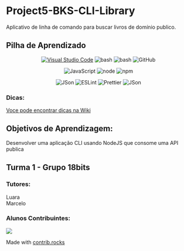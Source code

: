 # Project5-BKS-CLI-Library

Aplicativo de linha de comando para buscar livros de domínio publico.


## Pilha de Aprendizado
<div align=center >

[![Visual Studio Code](https://custom-icon-badges.demolab.com/badge/VSCode-0078D4?style=for-the-badge&logo=visual%20studio%20code&logoColor=white)](#)
![bash](https://img.shields.io/badge/GNU%20Bash-4EAA25?style=for-the-badge&logo=GNU%20Bash&logoColor=white
)
![bash](https://img.shields.io/badge/GIT-E44C30?style=for-the-badge&logo=git&logoColor=white
)
![GitHub](https://img.shields.io/badge/GitHub-100000?style=for-the-badge&logo=github&logoColor=white)

![JavaScript](https://img.shields.io/badge/JavaScript-323330?style=for-the-badge&logo=javascript&logoColor=F7DF1E)
![node](https://img.shields.io/badge/Node%20js-339933?style=for-the-badge&logo=nodedotjs&logoColor=white)
![npm](https://img.shields.io/badge/npm-CB3837?style=for-the-badge&logo=npm&logoColor=white
)

![JSon](https://img.shields.io/badge/json-5E5C5C?style=for-the-badge&logo=json&logoColor=white
)
![ESLint](    https://img.shields.io/badge/eslint-3A33D1?style=for-the-badge&logo=eslint&logoColor=whit)
![Prettier](https://img.shields.io/badge/prettier-1A2C34?style=for-the-badge&logo=prettier&logoColor=F7BA3E)
![JSon](https://custom-icon-badges.demolab.com/badge/gutendex.com-343a40?style=for-the-badge&logo=book&logoSource=featherlogoColor=white
)
</div>

### Dicas:
[Voce pode encontrar dicas na Wiki](https://github.com/allanpneves/Project5-BKS-CLI-Library/wiki/Dicas)

## **Objetivos de Aprendizagem:**
Desenvolver uma aplicação CLI usando NodeJS que consome uma API publica

## Turma 1 - Grupo 18bits
### **Tutores:**
Luara \
Marcelo

### **Alunos Contribuintes:**

<a href="https://github.com/allanpneves/Koru-Projeto4/graphs/contributors">
  <img src="https://contrib.rocks/image?repo=allanpneves/Koru-Projeto4" />
</a>

Made with [contrib.rocks](https://contrib.rocks)
